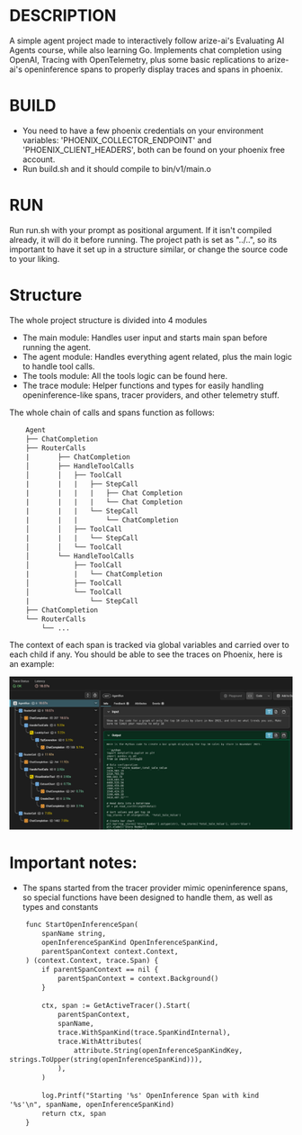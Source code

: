 # DESCRIPTION
A simple agent project made to interactively follow arize-ai's Evaluating AI Agents course, while also learning Go.
Implements chat completion using OpenAI, Tracing with OpenTelemetry, plus some basic replications to arize-ai's openinference spans
to properly display traces and spans in phoenix.

# BUILD
- You need to have a few phoenix credentials on your environment variables: 'PHOENIX_COLLECTOR_ENDPOINT' and 'PHOENIX_CLIENT_HEADERS', both can be found on your phoenix free account.
- Run build.sh and it should compile to bin/v1/main.o

# RUN
Run run.sh with your prompt as positional argument. If it isn't compiled already, it will do it before running.
The project path is set as "../..", so its important to have it set up in a structure similar, or change the source code to your liking.

# Structure
The whole project structure is divided into 4 modules
- The main module: Handles user input and starts main span before running the agent.
- The agent module: Handles everything agent related, plus the main logic to handle tool calls.
- The tools module: All the tools logic can be found here.
- The trace module: Helper functions and types for easily handling openinference-like spans, tracer providers, and other telemetry stuff.

The whole chain of calls and spans function as follows:
```
    Agent
    ├── ChatCompletion
    ├── RouterCalls
    |       ├── ChatCompletion
    │       ├── HandleToolCalls
    │       │   ├── ToolCall
    |       |   |   ├── StepCall
    |       |   |   |   ├── Chat Completion
    |       |   |   |   └── Chat Completion
    |       |   |   └── StepCall
    |       |   |       └── ChatCompletion
    │       │   ├── ToolCall
    |       |   |   └── StepCall
    │       │   └── ToolCall
    │       └── HandleToolCalls
    │           ├── ToolCall
    |           |   └── ChatCompletion
    │           ├── ToolCall
    │           └── ToolCall
    |               └── StepCall
    ├── ChatCompletion
    └── RouterCalls
        └── ...
```
The context of each span is tracked via global variables and carried over to each child if any.
You should be able to see the traces on Phoenix, here is an example:

![](trace_details.png)


# Important notes:

- The spans started from the tracer provider mimic openinference spans, so special functions have been designed to handle them, as well as types and constants
```
    func StartOpenInferenceSpan(
        spanName string,
        openInferenceSpanKind OpenInferenceSpanKind,
        parentSpanContext context.Context,
    ) (context.Context, trace.Span) {
        if parentSpanContext == nil {
            parentSpanContext = context.Background()
        }

        ctx, span := GetActiveTracer().Start(
            parentSpanContext,
            spanName,
            trace.WithSpanKind(trace.SpanKindInternal),
            trace.WithAttributes(
                attribute.String(openInferenceSpanKindKey, strings.ToUpper(string(openInferenceSpanKind))),
            ),
        )

        log.Printf("Starting '%s' OpenInference Span with kind '%s'\n", spanName, openInferenceSpanKind)
        return ctx, span
    }
```